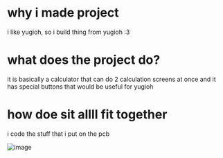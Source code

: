 # why i made project
i like yugioh, so i build thing from yugioh :3
# what does the project do?
it is basically a calculator that can do 2 calculation screens at once and it has special buttons that would be useful for yugioh
# how doe sit allll fit together
i code the stuff that i put on the pcb

![image](https://github.com/user-attachments/assets/3ecbaf89-b288-4ad1-9380-6d929db0e410)
